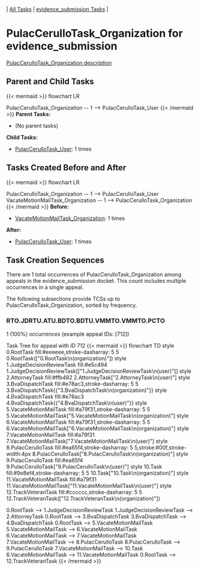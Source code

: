 ---
---
<!-- DO NOT EDIT THIS FILE.  This file is autogenerated. -->
| [All Tasks](../alltasks.md) | [evidence_submission Tasks](tasklist.md) |

# PulacCerulloTask_Organization for evidence_submission

[PulacCerulloTask_Organization description](../task_descr/PulacCerulloTask_Organization.md)

## Parent and Child Tasks

{{< mermaid >}}
flowchart LR

PulacCerulloTask_Organization -- 1 --> PulacCerulloTask_User
{{< /mermaid >}}
**Parent Tasks:**

   * (No parent tasks)

**Child Tasks:**

   * [PulacCerulloTask_User](PulacCerulloTask_User.md): 1 times

## Tasks Created Before and After

{{< mermaid >}}
flowchart LR

PulacCerulloTask_Organization -- 1 --> PulacCerulloTask_User
VacateMotionMailTask_Organization -- 1 --> PulacCerulloTask_Organization
{{< /mermaid >}}
**Before:**

   * [VacateMotionMailTask_Organization](VacateMotionMailTask_Organization.md): 1 times

**After:**

   * [PulacCerulloTask_User](PulacCerulloTask_User.md): 1 times

## Task Creation Sequences

There are 1 total occurrences of PulacCerulloTask_Organization among appeals in the evidence_submission docket.  This count includes multiple occurrences in a single appeal.

The following subsections provide TCSs up to PulacCerulloTask_Organization, sorted by frequency.

### RTO.JDRTU.ATU.BDTO.BDTU.VMMTO.VMMTO.PCTO

1 (100%) occurrences (example appeal IDs: [712])

Task Tree for appeal with ID 712
{{< mermaid >}}
flowchart TD
style 0.RootTask fill:#eeeeee,stroke-dasharray: 5 5
  0.RootTask(["0.RootTask\n(organization)"])
style 1.JudgeDecisionReviewTask fill:#e5c494
  1.JudgeDecisionReviewTask[["1.JudgeDecisionReviewTask\n(user)"]]
style 2.AttorneyTask fill:#ffb482
  2.AttorneyTask["2.AttorneyTask\n(user)"]
style 3.BvaDispatchTask fill:#e78ac3,stroke-dasharray: 5 5
  3.BvaDispatchTask{{"3.BvaDispatchTask\n(organization)"}}
style 4.BvaDispatchTask fill:#e78ac3
  4.BvaDispatchTask{{"4.BvaDispatchTask\n(user)"}}
style 5.VacateMotionMailTask fill:#a79f31,stroke-dasharray: 5 5
  5.VacateMotionMailTask["5.VacateMotionMailTask\n(organization)"]
style 6.VacateMotionMailTask fill:#a79f31,stroke-dasharray: 5 5
  6.VacateMotionMailTask["6.VacateMotionMailTask\n(organization)"]
style 7.VacateMotionMailTask fill:#a79f31
  7.VacateMotionMailTask["7.VacateMotionMailTask\n(user)"]
style 8.PulacCerulloTask fill:#ea65f4,stroke-dasharray: 5 5,stroke:#00f,stroke-width:4px
  8.PulacCerulloTask["8.PulacCerulloTask\n(organization)"]
style 9.PulacCerulloTask fill:#ea65f4
  9.PulacCerulloTask["9.PulacCerulloTask\n(user)"]
style 10.Task fill:#9e8ef4,stroke-dasharray: 5 5
  10.Task["10.Task\n(organization)"]
style 11.VacateMotionMailTask fill:#a79f31
  11.VacateMotionMailTask["11.VacateMotionMailTask\n(user)"]
style 12.TrackVeteranTask fill:#cccccc,stroke-dasharray: 5 5
  12.TrackVeteranTask(["12.TrackVeteranTask\n(organization)"])

0.RootTask --> 1.JudgeDecisionReviewTask
1.JudgeDecisionReviewTask --> 2.AttorneyTask
0.RootTask --> 3.BvaDispatchTask
3.BvaDispatchTask --> 4.BvaDispatchTask
0.RootTask --> 5.VacateMotionMailTask
5.VacateMotionMailTask --> 6.VacateMotionMailTask
6.VacateMotionMailTask --> 7.VacateMotionMailTask
7.VacateMotionMailTask --> 8.PulacCerulloTask
8.PulacCerulloTask --> 9.PulacCerulloTask
7.VacateMotionMailTask --> 10.Task
6.VacateMotionMailTask --> 11.VacateMotionMailTask
0.RootTask --> 12.TrackVeteranTask
{{< /mermaid >}}


